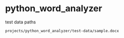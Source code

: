 # python_word_analyzer

test data paths

```sh
projects/python_word_analyzer/test-data/sample.docx
```